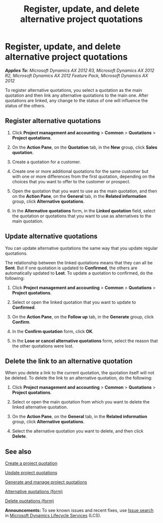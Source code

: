 ﻿---
title: Register, update, and delete alternative project quotations
TOCTitle: Register, update, and delete alternative project quotations
ms:assetid: 7d874dbb-a9ef-4436-8580-e59e77ea4c8a
ms:mtpsurl: https://technet.microsoft.com/en-us/library/Bb176092(v=AX.60)
ms:contentKeyID: 36058307
ms.date: 04/18/2014
mtps_version: v=AX.60
f1_keywords:
- alternative quotations
- linked quotation
---

# Register, update, and delete alternative project quotations 


_**Applies To:** Microsoft Dynamics AX 2012 R3, Microsoft Dynamics AX 2012 R2, Microsoft Dynamics AX 2012 Feature Pack, Microsoft Dynamics AX 2012_

To register alternative quotations, you select a quotation as the main quotation and then link any alternative quotations to the main one. After quotations are linked, any change to the status of one will influence the status of the others.

## Register alternative quotations

1.  Click **Project management and accounting** \> **Common** \> **Quotations** \> **Project quotations**.

2.  On the **Action Pane**, on the **Quotation** tab, in the **New** group, click **Sales quotation**.

3.  Create a quotation for a customer.

4.  Create one or more additional quotations for the same customer but with one or more differences from the first quotation, depending on the choices that you want to offer to the customer or prospect.

5.  Open the quotation that you want to use as the main quotation, and then on the **Action Pane**, on the **General** tab, in the **Related information** group, click **Alternative quotations**.

6.  In the **Alternative quotations** form, in the **Linked quotation** field, select the quotation or quotations that you want to use as alternatives to the main quotation.

## Update alternative quotations

You can update alternative quotations the same way that you update regular quotations.

The relationship between the linked quotations means that they can all be **Sent**. But if one quotation is updated to **Confirmed**, the others are automatically updated to **Lost**. To update a quotation to confirmed, do the following:

1.  Click **Project management and accounting** \> **Common** \> **Quotations** \> **Project quotations**.

2.  Select or open the linked quotation that you want to update to **Confirmed**.

3.  On the **Action Pane**, on the **Follow up** tab, in the **Generate** group, click **Confirm**.

4.  In the **Confirm quotation** form, click **OK**.

5.  In the **Lose or cancel alternative quotations** form, select the reason that the other quotations were lost.

## Delete the link to an alternative quotation

When you delete a link to the current quotation, the quotation itself will not be deleted. To delete the link to an alternative quotation, do the following:

1.  Click **Project management and accounting** \> **Common** \> **Quotations** \> **Project quotations**.

2.  Select or open the main quotation from which you want to delete the linked alternative quotation.

3.  On the **Action Pane**, on the **General** tab, in the **Related information** group, click **Alternative quotations**.

4.  Select the alternative quotation you want to delete, and then click **Delete**.

## See also

[Create a project quotation](create-a-project-quotation.md)

[Update project quotations](update-project-quotations.md)

[Generate and manage project quotations](generate-and-manage-project-quotations.md)

[Alternative quotations (form)](https://technet.microsoft.com/en-us/library/aa550641\(v=ax.60\))

[Delete quotations (form)](https://technet.microsoft.com/en-us/library/aa556468\(v=ax.60\))

  
**Announcements:** To see known issues and recent fixes, use [Issue search](http://go.microsoft.com/fwlink/?linkid=389258) in [Microsoft Dynamics Lifecycle Services](http://go.microsoft.com/fwlink/?linkid=306505) (LCS).

